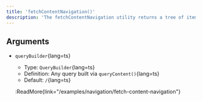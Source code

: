 ```yaml
---
title: 'fetchContentNavigation()'
description: 'The fetchContentNavigation utility returns a tree of items based on the content/ directory structure and files.'
---
```


## Arguments

- `queryBuilder`{lang=ts}
  - Type: `QueryBuilder`{lang=ts}
  - Definition: Any query built via `queryContent()`{lang=ts}
  - Default: `/`{lang=ts}

  :ReadMore{link="/examples/navigation/fetch-content-navigation"}
